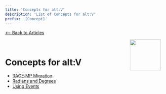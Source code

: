 ```yaml
---
title: 'Concepts for alt:V'
description: 'List of Concepts for alt:V'
prefix: '[Concept]'
---
```


[<-- Back to Articles](../index.md)

<img src="https://i.imgur.com/CArM62I.png" height="100" align="right">&nbsp;&nbsp;

# Concepts for alt:V

-   [RAGE:MP Migration](./ragemp-migration.md)
-   [Radians and Degrees](./radians-degrees.md)
-   [Using Events](./using-events.md)
